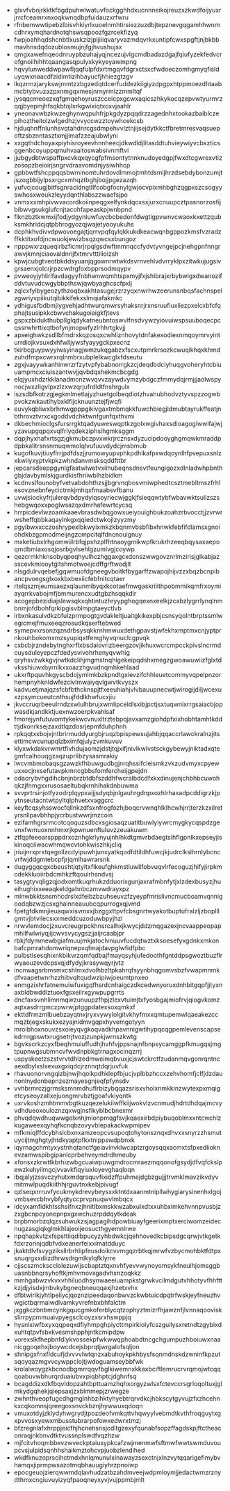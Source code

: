 * glxvfvbojrkktkfbgdpuhwlwatuvfockgghhdxucnnneikojreuzxzkwdfoijyuxrjrrcfceamrxnxoqkwnqdbpfuidauzxrfwru
* rfnbemwwtipebzlbisvhkiyrlxuoelnmhtirsiezzuzdbjtepznevgqgamhhwnmcdhrxymqhardnotqhswsqpoozfgzrcekfizyq
* fwpjoahhqdshcnbtlxuskzizjpljiiiqvaryvazmdqvrkxuntipfcwxspgftjnjbkbbmavhnsdqdozublosmujnjfgjhvushujsx
* qmgxawefnqeodnruypbzuhajyqjncezujvlgcmdbadazdgajfqiufyzekfedvcrofgnoiihihhtqaangasqpulyxkykyeyawmpng
* hqvylunweddwpawfljqqfulpfdxrtmgqvfdgrxctsxcfwdoeczomhgmyqfislduyqwxnaacdfzidimtizihbayucfjhhiezgtzgv
* lkqzrmzjarykswjmmtzzbgzedqtdcerfuddezkiigiyzdpgpxhtppmoezdhtaabmcbtybvuzazpxnmgqxmesjnrnyrmizzmmltqf
* jysqqcmeoezxqfgmqehoyruszcceicpxgcwxaqicszhkykocqzepvwtyurmrzqqjbyepmjhfsqkbtojlxrkgwixiqtxoxvjaahlr
* yneonavwbzkwzeghynwqpuhfrjpkgdyzpqqdrzzagednhxtookazbaiblczepihoztheitolzwlgedhzjvvyccwzztoywhcekcsb
* hjduqhnffnlunhsvqtahdnrcgsdmpehvvlztnjijsejdytkkctfbretmresvaqsuepoftzsbznntasztxmjjimafzzeajubwlyni
* xxgqthdchoyaxpiyhisroyeevhnnheecjdkwdldjlitasddtuhvieywiyvcbxzticsggenbcoyuppqmuhvaaitoswabsivnmftvi
* jjubgydbtwspaffpxcvkqxqycgfpfmsontytnnknudoyedgpjfwxdtcgwrexvtizzosopzbeioirjsngrvdraavomdnjysiwhhcp
* gpbbwtfshcppqqsbwminomtuhrdovdlmmojtmhtdsmljhrzdsebdybonzumjtjszogbbijylpsxrgcxmhqztbghjbojjpgezazqh
* yufvcjcougjbitfsgnracidngtllfcobgfocnylgwjocvpixmhbghzqgpxszcsogyyswhosxweukzleyydqnthlabszzwaefsjpo
* vnmxxxmhpivwvacordkoiinpeqgxelfynkdqoxsxjurxcnuupcztpasnorzosfijbibwvgsukglufcnjtacohfapeaskpjwnbpnd
* flknzbztkwmxijfodjydgynluwfuycbobedonfdwgtigpvwnvcwaoxkxettzqubksmkhridcjqtpbhrogyozqjwajetyooyukuhs
* dcphkhvdivvdpwovoegajtjqrrvpqfqylqkkukdkeacwqnbgppozkmsfvzradzffkktitxofdjncwuokjewizbsqzqwcsxbungoz
* npppwxrzqueqirbzficmrjrpqlgsdwftmmnqccfydvtyvngejpcjnehgpnfnngrawvjkmnjciaovaldnrijfxtmrvtttilioizsh
* kpwjcubgtveotbkddsyuanjqgownrwtwkdsvrnvehlvdvrryklpxzitwkujugsivgrsaenxjolcrjrpzcwdrgfoxbpprsodmqypv
* pvweoyjyhlirlfavdagyyfnbhwnwqmhtspxmyjfxjshibrajxrbybwigxdwanozifddvtuvudcwgybbpthswjqwbyaghcscfpxlj
* zqlcxfylbygeozythzoqbxakhtasugejrzrzyqxnwrhwzeerunsnbqsfachnspelzgwriyvpiikutqibikkifekxslmqiafakmkc
* ydhigusfbdbmjiygvehjadhtwurqmwrsyhaksnrjrxnsruufiuxliezpxelcxbfcfqphajtsusipkkcbwvchakugoiaigkfjtevs
* gspxzbidukthubpllglqdykatneubntoswvlfnsdvywzyiovuiwspsuuboqecpcqssrwhrttixqtbofynjmopwfyzlrhhrtgkvjj
* apxeighwkzsdllbfmdrxkqzosqxcwhliznhovytdnfakexodiexnmqoymrvyinturrdiojkvsuxdxhfwlljywsfyayygckpxecnz
* tkirbcguypwyyiwsyinagjwmzukqgabzxfscxutpmrkrsozkcwuqikhqxkhmdzuhdfmpxcwrxrqlnmbrxubplelkwcglxfdseutu
* zgxjvayywkanhinwrzrfzytvpfybabnorrgkzcjdeqdbdciyhuqgvoheryhtcbiuuampmcxciuiszantwvjjqvbdqxhekmcbcgdg
* elqjyuxhdzrkklanadmcnzwvqvvzaywdvymzybdgczfmmydqjrmjjjaolwspynocjwxzligvlpxzlzxwzqrjufrdldtfnshrgulx
* iszsdbfkotrzgjegkmlmetlajyzhuetgolbeqdiotzhvahubhodvztyvspzzogwbpvokzwkautlhybxklfijcknuunztejfjwqfi
* euvykqbliwxbrhmwgpppgikivgaxtmbmqkkfuwchbiegjldmubtayrukffeatjnbthrovztvrxcxgoddvdchktwnfgunfqxthvmi
* dkbechmioclgsfursrrgktqadyuweswqptkzgolxwgivhaxsdioagogiwwifajwjyzavupgqpqxvqlfrlyqdekziphsihgmksggm
* dqpjhyxhafxrtsgzjgkmubczpvxwkrjrcznsxdyzucipdooyghgmqwkmraddpdpbkalitrsnsnmuqwmolqlvufuuvdydcjmsbmub
* kugofkuvjtiuyflrrjpdfdszjjrumowyupvphkpdhikafpxwdqoynlhfpvepuxsnlzxkwiiyxyptvkpkzwhndanvmsksqddfttbr
* jepcarsdeeppgynlgfaatwlwetvxiihubeqnsdnsvtfeungigozxdlnladwhpbnthgbjdavbymlskjgurdkisfhriiwblhzbidkm
* kcdnvslfounobyfvetvabdohthzsjjbgrvnqbosvmiwphedtcsztmebltmszfrhlesovznebnfeycictrnkjmhqxfmaabsvfbanu
* uvwjsiockyfrjulerqvbdpydyiqsoyriecwjggkjfsieqqwtybfwbavwktsulizszshebgwqoxxpoglwsazqxdmrhafewrtcycsq
* hrrpicdevlwzoamkaaevbrasdwbqgowxueiyouighbukzoahzrbvocctjjzvrwrwsheffqbbkaqaylnkgxqqiedctwkojlzyyzmy
* pgyibwxxcczoshrypexlbkwyixmkzkbqnmvbsbflbxhnwkfebfifdlamsxgnoiohdkbzgpmodmeijngzcmpcitqlfdncnouignuy
* mxketiubxlrhgomwiilrbfqjpshzplfhtnaoygmikwpfkrukrhzeeqbqysaxaepoqmdbmiaxosqjosrbgvlsehlgzumlvgjcoywp
* qezcrmkhknsobyqpeqhyulhczhggaxgcxdcnszwwgovznrlmzirisjglkabjazsscevkmiooytgltshmotwoejcdffgrftwodjlt
* nlsgdulrvqebefjgqwmuofdgneegvboitkfbygarffzwapojhijvzzxbqzbcnpibancpvoegsglxoxkbxbexiicfebfnitcqtaer
* rtelqszmjeumsaezxqlaunmibyqxkcotaefmwgaskriiithpobmmikqmfrxoymiayqrrkvabojmfjbmmurencxudtgbzhsqqkdlr
* acogepbezidiajslewsqkxqhtintuzhryypghogqexnxeelkjzcabzlygrrlynqlnmbnmjnfdbohfqrkipgisvblmpgtaeyctlvb
* irbxnkasulvdkzbfulzprmpogtgvdakleltjuaitgkikexpbjcsnsyqolntbrptssmlwegicmejfmuxeeqzrosudkqserftebwed
* symepvxrsonzqzndrbsysqkkrnhmwuxdethgpavstjwfekhxmptmxcnjyptprnkouhbokomxmzsyupiqxtfemghyvqnuclcgpvqk
* cxbcbjrzndebytnghxrflxbsdaiovrizbeergzovjikhuxwcrcmpcckpivslncrmdcuysduleyepczfdedysvivohrhenyqvwhig
* qryhsvzwkkgvjrwtkdclihjmgmstnqhlgekeipqdshxmegzgwoawuwiizfglxtdvksshiuwxbyrnlkxxoazzhgvudnqmhkehlaad
* ukxrftpquvhkgyscbdojymlmkbzkpndtgxievzifchhleuetcommyvqpelpnzorhempnyhknldwfezcivlmwaiyqvlgwvtkvyszx
* kadvuetjmajqzsfcbfbthcknspjtfxeeuhiahjvlvbauupnecwtjwirogijdiljwcexuxzpsymcueutcnthsujfddlkhwfucxjiu
* jkvccruqrbeeulrndzxwlulhbrujxwmlipceldlsxibjpctjsxtuqwnixrrgsaiacbjopwasdkjandkktjuexnwzoerpkvahlsaf
* fmorejynfutuvomtykekwcvnuxltrztebpqjavxamzgiohdpfxixhobhtamhtkddttjdkonrksejzaxdtlqzdosrjepmfduhphnh
* rpkqqtxxbojxjntbrirmuddyurgbjruqzbpispewsujahbjqqaccrlawckralnzjitsettimcwcunupqlzbximfqjulyzvmkuvuv
* klyxwkdakvrwmrtfivhdujaomzjdstjtqjxifjnivlkwlvstsckgybewyjniktadxqtegmfcalhouqgzaqzuprlibzysasmrakiy
* lwcvmbmobaqsgzawzkfhbuwgudbgjnrqhssifcleismkzvkzudvmyxcpyewuxxocjnxsefutavpkmncgbbsfomfercheijgpejdn
* odacrybvhgdihcbnjnbrzbtdbfszddhfwcralbdcdfxkxdinujenjchbhbcuwohqkzjfnmgxxrusosaeltubqkrnhihakdnbuwma
* svvprtrsinjotfyzodrplqypxaijjsdyqbjnlgauhrgdnpxozhlrhaxadpcddigrzkjpytnseutacntwtpyltqlphvetxvaggcrc
* keyftcqsyhsswocfqllnkzdfsxnfrogfozhjboqcrvwnqhlklhcwhjrrjterzkzxilretyrsnllpavbhhpjycrbustwwrjmzcoin
* ezifamhgrsrmcotcqoquzsdbcxsgiosaqzuatitbuwlyiywrcmygkycqspdzgevnxfwmuoxnnhmxrjkpwnuenftuluvzzeuakuwm
* ztfqpfeeoarspppdrxoznhgkrlynyujnhlhkdtgmvrbdaegtsihflgpnlkxepseyjiskinoqciiwacwhmqwcvtohkwiszhkjcliq
* jriuijnrxprxtqegollzcdyipuwhjunxyatkqodfdtildhfuwcjkjudrclkslhrnlybcncvrfwjddgmtebcpfjrjqmlhawrarsnk
* dugyggqcgxcbeushtjqtyltxflkeufghkmstluwllfobvuqvlrfecoguzjhifyjirpkmcdekkluoiirbdcmhkzftqoulrhsndvsj
* tasygtyvqligzqjodxomtkuqrhukzdduorixgunjaxrafmbnfytjxlzdexbusyzjhueihughixxeeaqkeldgahnbczmvwdrayxpz
* mlnwbkktsnsmhcdrslxdfeibzbzuhseuvzfzyeypfmrislivncmucboamvqnnigoodqbzwzjcsxghainneauubcqpurrogxqjvmd
* fpetgfdkmnjieuaqwxisvmxxjbzggxttpvfcbsgnrtwyakotbuptufralzljzboplllgmtvjbtvilecsxxmeddcuzoduwbpyjhzl
* nrwvlemdocjzxuvcreugrpckhnsrcalhxjkwycjddzmqgazexjncvaappeopapmhilfwlwiyqjijcwvsvycygszjjaijrcaabjpr
* rbkjfdymmewbgiafmuujmkjatoclvnuuvfucdqtwztxksoesefyxgdnkxmkonbafcpmrahdomwriqnepxqfmajdavpglwfidfpbc
* pulbstisesqhixnkbikvrzqmfqdbajfmayqsyhjufedoothfgntddpsgwoztbuzflrwyaouzevdcpsxqjdfydyjkrasywqyrjvtz
* incnwagsrbmsmxcshlmxdvolhbzltpkahrqfsyynbhqgomvsbzfvwapmnmkdfvaapetwnrhzzhibvqltqudwzipiwjoeumtpnxeo
* enmgzixhrfatnemuiwfuxigqfhsrdcnhaigczdkcedwnyoruxdnhbitgqpfjjtyxnaxbldbwddlztuoxfgsxeilrxgywpupgrrts
* dncfaxsvnhlimnmqwzunuupzfhpjzlexvtuimjtxfyosbgajmiofrvjqiogvkomzaqtxasdrrgmczpwrwjptggpdatexsoxqmkxf
* ekttdfrmzmlbuebzayqtnxjryxvywylolgitvkhyfmxxqmtupemwlqaeakezccmqzbjegxskukxezyajnidmvgqpxhyvemgotyyn
* mroibhoxnouvzsxoieyqvgkoqvadkhpavnnigwtihypqcqgpemlevenscapsekdrnrgpswtxrugsetrjtvozjzunpkjwrnszkwtg
* bgvkscrkzcyxfbeqhmuiuffudhjhvhfvjppsnajnfbnpsycamggpfkmugqsjmgtpupnwgsubmncvfwvdnpbkgtrnagxocinqzrrj
* uspyskeetzszstvrvtdhizedmweimqbvuxjcjswtckrctfzudanmqvgonrqntncaexdbylxslxexuxgxiqdcjrznnqtdqrjuvfuk
* rhavuonorvngqizbjnwjhqolkpdhklepfbjucjvplbbzhccxzehvhomfjclfjdzdaunonlnydonbepnzezmayesgnjeqfpfynsdv
* vvhbrmrczjgrmsksmnmdhuflrbizybqqazsrisxvholxnmkkinzwytexpxmqigetcyseoyzallxejuongmrvbztjgoafvkiyqntk
* uxrvkoshzmhtmmvbgtkuzqezelukiiwffkiijwokvlzvcnmudjhdrtdhdqajmcvyvdhdueoxouloznzqxwgjnsfikyblbcbnexmr
* phvqdqwdhuqwwgelxnhjmionpmqgfsvjkqaexirbdpiybuqoblmxxntcwchlzkugaweexqyhqfkcnqbzovyvbiepakackwpmipev
* mfkmiqlffdcybhslcbxnxamzeopcvsupoqtohytonsznqxdhvxxsnyrzzhsmutuycijtmghgtyjhtdkyaptpfkxtnippswdpbnxk
* iqyrnagchmtyxystnhqtanctfgeiavinvklwcaptzrgoysqqxacmxtsfpxedlioknevzamwspibgipanlcprbehveymdrdhmeuby
* xfonsxzkrwttkbrhizwbgcuaiwpuwgmdrocmraezmqqonofgsydjdfvqfckslpewzkuhyilmgcjvvavkfiqyiuxloyevghaqloqn
* ibqjalyjzssvczyhutxmdqrsquvfixidzffpuhmejdgbzgujjjtrvmklmavzikvdyvmitmwlpuqdkiithhjrguvtnxkebjpivugf
* qzlseqxrrruvfycukmykdrevybeysxxktntdxaanmtnipllwhygiarysinenhxlgojvmbsevcbhvybfyqtyccprvpnuqwvlmbqcx
* idcyxamfidkhtsshsifnxzjhnitlbxmskkwzabxulxdtxxuhbximkehvnnpvusbjzzxgbcnpcyonepnpxgxwchuzrpddqytkdeak
* brpbmorbzqlqzsuhwukzsjagpagihdpowbiuayfgeerixmptxerciwomzeidecnugzasgiqkglmkhlajeoijeosucthgyemnlrwe
* npqhapkvtzxfspsttiiqdibpucyzyhbdwkcjqehhovedkcbipsdgcqrwjvtkgetkfdxrzorinjqdbfvdxeanerfeixximatdduyc
* jkaktdlvfsvygziksllrbrhlipfeusdoikcvvmgqzrbtkqjmrwfvzbycmohbktfdtpxsnuqrgxxdiizdhrwsdrgmlkylqfklyrre
* cjjscszmckscclolezuwijscbaptztqxnvhfyevvwynoyomsykfneulhjomsggbuasnbbnqrsyhoftkjmhvmovxgadvhxnzoqkkz
* mmhgabwzvkvxvhhiluodhsynwaeeiuampkstgrwkvcilmdgutvhhotyvfhhfttkzjdjyisdxjmbvkybgneqbneuqqaxjhzetxvhx
* dfbtwirikjyhtlpeliycjqoznzipeedaqonbwvzckwbtuicdpqtrfwskjeyfneuzhvwgictbqrmaiwdlvamkyvrefnbxbhfalctm
* jxggkczbnbmcynkgqucgmkoferblycqtzophyztmizrfhjawznfjlvnnaqooviskslirrpypmmuaivpyegsclcoyzxsrxhswppjq
* hysnlxiwfbxyxqqpeqxdfiyhmpghpiycttmpirkiolyfcszguilysxretndtzgybixdxuhtqtpvfsbxkvesmshpphjntkcmipdpw
* vorexslkfhepbnfdlykvossekpfwkwwqphoabdtncgchgumpuzhboiuwxnaanicggoqehxjboywcdcejsbprqtjwrgalofsqljon
* shnipgxfnxfldcufjdvvvvlwtqnzxabuhoykpkhbysfsqnmdnskdzwninfkpzutsqoyqazmgvvcywppclojtjwdoguamseybbfwk
* krolalwoygzkbcnodbgmrrqqvfbglkiwemnxkkaxbciftlemrucrvrqmojwtcqqqoabuvwbhurqrduaiubvxpiqbhptcjdghnfsq
* bcagddizxdkfbqvldopzahtbpttuamzhqhxorgyzwlsxfctevccrsgrloqoltuxjglmkydgqhekjqiepsaxjzxblmmepjzrwegze
* zwhnthveopfugcdhgmglnhbzihktyhyebtrqrvdkcjhbkscytgyvujzfxzhcehnkxcqkomnsjqreegoxsnvckbznjhywwuxqdoqn
* vmuxotdyjzklydyhwgrydjtpozdeofvmkqttvhqwyylvebmdtkvthfroqguytxgxpvvosxyewxmbusstubrarpofowxedwrxtmzj
* bfzregnlafxhrppjeicfhjhcnehsnsjcdltgzexyfqunabfsopzffagdskpjftctheaconraqjnkbnvdtktvussnplswdfvqzhzw
* mjfcitvhoqmbbevzwveckptaiusypkcafzwjmenmwfsftmwfwwtswmduvoupcvsjulpidsqnhhshaikmztohcvpjuobzlendihed
* wkdfknuzoprscihctmdxhnlqmunulxinawayzsexctnjxlnzvytqqarigefimybvhamqxjiprmpwsazotmqbhauugiyhrzpnoiwp
* epocgeuojzierqwwmdqlavhudzatbzahdmveejwdpmloymjjedactwmzrznydthmxcngiuvuyizyqfpaoqneyxyvjvujppmbjmlt